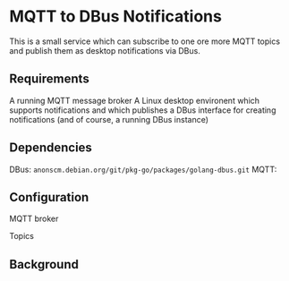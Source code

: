 # MQTT to DBus Notifications
This is a small service which can subscribe to one ore more MQTT topics
and publish them as desktop notifications via DBus.

## Requirements
A running MQTT message broker
A Linux desktop environent which supports notifications
and which publishes a DBus interface for creating notifications
(and of course, a running DBus instance)

## Dependencies

DBus: `anonscm.debian.org/git/pkg-go/packages/golang-dbus.git`
MQTT:

## Configuration

MQTT broker

Topics


## Background

